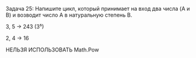 Задача 25: Напишите цикл, который принимает на вход два числа (A и B) 
и возводит число A в натуральную степень B.

3, 5 -> 243 (3⁵)

2, 4 -> 16

НЕЛЬЗЯ ИСПОЛЬЗОВАТЬ Math.Pow